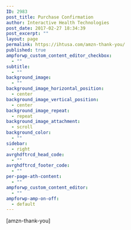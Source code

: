 ```yaml
---
ID: 2983
post_title: Purchase Confirmation
author: Interactive Health Technologies
post_date: 2017-02-27 18:34:39
post_excerpt: ""
layout: page
permalink: https://ihtusa.com/amzn-thank-you/
published: true
ampforwp_custom_content_editor_checkbox:
  - ""
subtitle:
  - ""
background_image:
  - ""
background_image_horizontal_position:
  - center
background_image_vertical_position:
  - center
background_image_repeat:
  - repeat
background_image_attachment:
  - scroll
background_color:
  - ""
sidebar:
  - right
avrghdftrcd_head_code:
  - ""
avrghdftrcd_footer_code:
  - ""
per-page-ath-content:
  - ""
ampforwp_custom_content_editor:
  - ""
ampforwp-amp-on-off:
  - default
---
```

[amzn-thank-you]